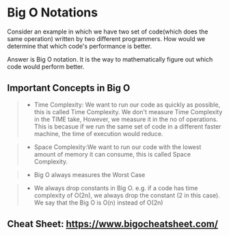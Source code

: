 # Big O Notations

Consider an example in which we have two set of code(which does the same operation) written by two different programmers. How would we determine that which code's performance is better.

Answer is Big O notation. It is the way to mathematically figure out which code would perform better. 


## Important Concepts in Big O

> - Time Complexity: We want to run our code as quickly as possible, this is called Time Complexity. We don't measure Time Complexity in the TIME take, However, we measure it in the no of operations. This is becasue if we run the same set of code in a different faster machine, the time of execution would reduce.

> - Space Complexity:We want to run our code with the lowest amount of memory it can consume, this is called Space Complexity.


> - Big O always measures the Worst Case 

> - We always drop constants in Big O. e.g. if a code has time complexity of O(2n), we always drop the constant (2 in this case). We say that the Big O is O(n) instead of O(2n)


## Cheat Sheet:  https://www.bigocheatsheet.com/